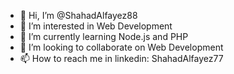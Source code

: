 - 👋 Hi, I’m @ShahadAlfayez88
- 👀 I’m interested in Web Development
- 🌱 I’m currently learning Node.js and PHP
- 💞️ I’m looking to collaborate on Web Development
- 📫 How to reach me in linkedin: ShahadAlfayez77

<!---
ShahadAlfayez88/ShahadAlfayez88 is a ✨ special ✨ repository because its `README.md` (this file) appears on your GitHub profile.
You can click the Preview link to take a look at your changes.
--->
